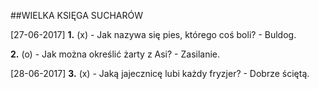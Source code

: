 ##WIELKA KSIĘGA SUCHARÓW

[27-06-2017]
__1.__ (x)
    - Jak nazywa się pies, którego coś boli?
    - Buldog.

__2.__ (o)
    - Jak można określić żarty z Asi?
    - Zasilanie.

[28-06-2017]
__3.__ (x)
    - Jaką jajecznicę lubi każdy fryzjer?
    - Dobrze ściętą.
